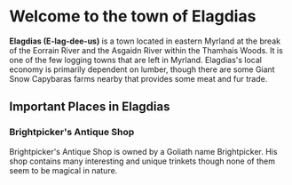# Welcome to the town of Elagdias

**Elagdias (E-lag-dee-us)** is a town located in eastern Myrland at the break of the Eorrain River and the Asgaidn River within the Thamhais Woods. It is one of the few logging towns that are left in Myrland. Elagdias's local economy is primarily dependent on lumber, though there are some Giant Snow Capybaras farms nearby that provides some meat and fur trade.

## Important Places in Elagdias

### Brightpicker's Antique Shop

Brightpicker's Antique Shop is owned by a Goliath name Brightpicker. His shop contains many interesting and unique trinkets though none of them seem to be magical in nature. 
